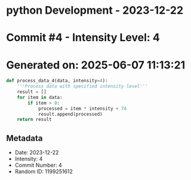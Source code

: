 ﻿# python Development - 2023-12-22
# Commit #4 - Intensity Level: 4
# Generated on: 2025-06-07 11:13:21
```python
def process_data_4(data, intensity=4):
    '''Process data with specified intensity level'''
    result = []
    for item in data:
        if item > 0:
            processed = item * intensity + 74
            result.append(processed)
    return result
```
## Metadata
- Date: 2023-12-22
- Intensity: 4
- Commit Number: 4
- Random ID: 1199251612
